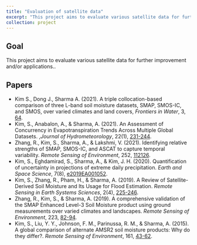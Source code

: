 ```yaml
---
title: "Evaluation of satellite data"
excerpt: "This project aims to evaluate various satellite data for further improvement and/or applications."
collection: project
---
```

## Goal
This project aims to evaluate various satellite data for further improvement and/or applications..

## Papers
* Kim S., Dong J., Sharma A. (2021). A triple collocation-based comparison of three L-band soil moisture datasets, SMAP, SMOS-IC, and SMOS, over varied climates and land covers, <i>Frontiers in Water</i>, 3, <a href="https://steelpl.github.io/publication/2021-06-28-paper-FronWat" target="_blank" rel="noopener noreferrer">64</a>.
* Kim, S., Anabalon, A., & Sharma, A. (2021). An Assessment of Concurrency in Evapotranspiration Trends Across Multiple Global Datasets. ,<i>Journal of Hydrometeorology</i>, 22(1), <a href="https://steelpl.github.io/publication/2020-11-13-paper-JHM" target="_blank" rel="noopener noreferrer">231-244</a>.
* Zhang, R., Kim, S., Sharma, A., & Lakshmi, V. (2021). Identifying relative strengths of SMAP, SMOS-IC, and ASCAT to capture temporal variability. <i>Remote Sensing of Environment</i>, 252, <a href="https://steelpl.github.io/publication/2020-10-14-paper-RSE" target="_blank" rel="noopener noreferrer">112126</a>.
* Kim, S., Eghdamirad, S., Sharma, A., & Kim, J. H. (2020). Quantification of uncertainty in projections of extreme daily precipitation. <i>Earth and Space Science</i>, 7(8), <a href="https://steelpl.github.io/publication/2020-07-15-paper-ESS" target="_blank" rel="noopener noreferrer">e2019EA001052</a>.
* Kim, S., Zhang, R., Pham, H., & Sharma, A. (2019). A Review of Satellite-Derived Soil Moisture and Its Usage for Flood Estimation. <i>Remote Sensing in Earth Systems Sciences</i>, 2(4), <a href="https://steelpl.github.io/publication/2019-11-13-paper-RSESS" target="_blank" rel="noopener noreferrer">225-246</a>.
* Zhang, R., Kim, S., & Sharma, A. (2019). A comprehensive validation of the SMAP Enhanced Level-3 Soil Moisture product using ground measurements over varied climates and landscapes. <i>Remote Sensing of Environment</i>, 223, <a href="https://steelpl.github.io/publication/2019-03-15-paper-RSE" target="_blank" rel="noopener noreferrer">82-94</a>.
* Kim, S., Liu, Y. Y., Johnson, F. M., Parinussa, R. M., & Sharma, A. (2015). A global comparison of alternate AMSR2 soil moisture products: Why do they differ?. <i>Remote Sensing of Environment</i>, 161, <a href="https://steelpl.github.io/publication/2015-05-01-paper-RSE" target="_blank" rel="noopener noreferrer">43-62</a>.